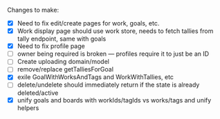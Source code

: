 Changes to make:
- [x] Need to fix edit/create pages for work, goals, etc.
- [x] Work display page should use work store, needs to fetch tallies from tally endpoint, same with goals
- [x] Need to fix profile page
- [ ] owner being required is broken — profiles require it to just be an ID
- [ ] Create uploading domain/model
- [ ] remove/replace getTalliesForGoal
- [x] exile GoalWithWorksAndTags and WorkWithTallies, etc
- [ ] delete/undelete should immediately return if the state is already deleted/active
- [x] unify goals and boards with workIds/tagIds vs works/tags and unify helpers